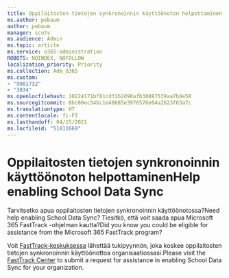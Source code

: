 ```yaml
---
title: Oppilaitosten tietojen synkronoinnin käyttöönoton helpottaminen
ms.author: pebaum
author: pebaum
manager: scotv
ms.audience: Admin
ms.topic: article
ms.service: o365-administration
ROBOTS: NOINDEX, NOFOLLOW
localization_priority: Priority
ms.collection: Adm_O365
ms.custom:
- "9001732"
- "3834"
ms.openlocfilehash: 10224171bf81cd31b2d90afb30887539aa7b4e58
ms.sourcegitcommit: 8bc60ec34bc1e40685e3976576e04a2623f63a7c
ms.translationtype: HT
ms.contentlocale: fi-FI
ms.lasthandoff: 04/15/2021
ms.locfileid: "51811669"
---
```

# <a name="help-enabling-school-data-sync"></a><span data-ttu-id="98639-102">Oppilaitosten tietojen synkronoinnin käyttöönoton helpottaminen</span><span class="sxs-lookup"><span data-stu-id="98639-102">Help enabling School Data Sync</span></span>

<span data-ttu-id="98639-103">Tarvitsetko apua oppilaitosten tietojen synkronoinnin käyttöönotossa?</span><span class="sxs-lookup"><span data-stu-id="98639-103">Need help enabling School Data Sync?</span></span> <span data-ttu-id="98639-104">Tiesitkö, että voit saada apua Microsoft 365 FastTrack -ohjelman kautta?</span><span class="sxs-lookup"><span data-stu-id="98639-104">Did you know you could be eligible for assistance from the Microsoft 365 FastTrack program?</span></span>

<span data-ttu-id="98639-105">Voit [FastTrack-keskuksessa](https://www.microsoft.com/fasttrack) lähettää tukipyynnön, joka koskee oppilaitosten tietojen synkronoinnin käyttöönottoa organisaatiossasi.</span><span class="sxs-lookup"><span data-stu-id="98639-105">Please visit the [FastTrack Center](https://www.microsoft.com/fasttrack) to submit a request for assistance in enabling School Data Sync for your organization.</span></span>
